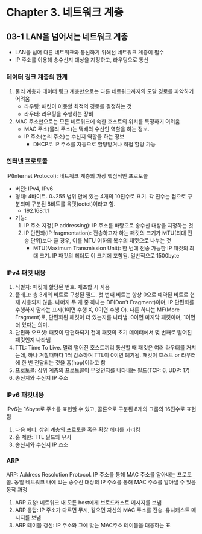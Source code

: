 # Chapter 3. 네트워크 계층
## 03-1 LAN을 넘어서는 네트워크 계층

- LAN을 넘어 다른 네트워크와 통신하기 위해선 네트워크 계층이 필수
- IP 주소를 이용해 송수신지 대상을 지정하고, 라우팅으로 통신

### 데이터 링크 계층의 한계
1. 물리 계층과 데이터 링크 계층만으로는 다른 네트워크까지의 도달 경로를 파악하기 어려움
    - 라우팅: 패킷이 이동할 최적의 경로를 결정하는 것
    - 라우터: 라우팅을 수행하는 장비
2. MAC 주소만으로는 모든 네트워크에 속한 호스트의 위치를 특정하기 어려움
    - MAC 주소(물리 주소)는 택배의 수신인 역할을 하는 정보.
    - IP 주소(논리 주소)는 수신지 역할을 하는 정보
      - DHCP로 IP 주소를 자동으로 할당받거나 직접 할당 가능

### 인터넷 프로토콜
IP(Internet Protocol): 네트워크 계층의 가장 핵심적인 프로토콜
- 버전: IPv4, IPv6
- 형태: 4바이트. 0~255 범위 안에 있는 4개의 10진수로 표기. 각 진수는 점으로 구분되며 구분된 8비트를 옥텟(octet)이라고 함.
  - 192.168.1.1
- 기능: 
  1. IP 주소 지정(IP addressing): IP 주소를 바탕으로 송수신 대상을 지정하는 것
  2. IP 단편화(IP fragmentation): 전송하고자 하는 패킷의 크기가 MTU(최대 전송 단위)보다 클 경우, 이를 MTU 이하의 복수의 패킷으로 나누는 것
      - MTU(Maximum Transmission Unit): 한 번에 전송 가능한 IP 패킷의 최대 크기. IP 패킷의 헤더도 이 크기에 포함됨. 일반적으로 1500byte

### IPv4 패킷 내용
1. 식별자: 패킷에 할당된 번호. 재조합 시 사용
2. 플래그: 총 3개의 비트로 구성된 필드. 첫 번째 비트는 항상 0으로 예약된 비트로 현재 사용되지 않음. 나머지 두 개 중 하나는 DF(Don't Fragment)이며, IP 단편화를 수행하지 말라는 표시(1이면 수행 X, 0이면 수행 O). 다른 하나는 MF(More Fragment)로, 단편화된 패킷이 더 있는지를 나타냄. 0이면 마지막 패킷이며, 1이면 더 있다는 의미.
3. 단편화 오프셋: 패킷이 단편화되기 전에 패킷의 초기 데이터에서 몇 번째로 떨어진 패킷인지 나타냄
4. TTL: Time To Live. 멀리 떨어진 호스트끼리 통신할 때 패킷은 여러 라우터를 거치는데, 하나 거칠때마다 1씩 감소하며 TTL이 0이면 폐기됨. 패킷이 호스트 or 라우터에 한 번 전달되는 것을 홉(hop)이라고 함
5. 프로토콜: 상위 계층의 프로토콜이 무엇인지를 나타내는 필드(TCP: 6, UDP: 17)
6. 송신지와 수신지 IP 주소

### IPv6 패킷내용
IPv6는 16byte로 주소를 표현할 수 있고, 콜론으로 구분된 8개의 그룹의 16진수로 표현됨
1. 다음 헤더: 상위 계층의 프로토콜 혹은 확장 헤더를 가리킴
2. 홉 제한: TTL 필드와 유사
3. 송신지와 수신지 IP 즈소

### ARP
ARP: Address Resolution Protocol. IP 주소를 통해 MAC 주소를 알아내는 프로토콜. 동일 네트워크 내에 있는 송수신 대상의 IP 주소를 통해 MAC 주소를 알아낼 수 있음  
동작 과정
1. ARP 요청: 네트워크 내 모든 host에게 브로드캐스트 메시지를 보냄
2. ARP 응답: IP 주소가 다르면 무시, 같으면 자신의 MAC 주소를 전송. 유니캐스트 메시지를 보냄
3. ARP 테이블 갱신: IP 주소와 그에 맞는 MAC주소 테이블을 대응하는 표

